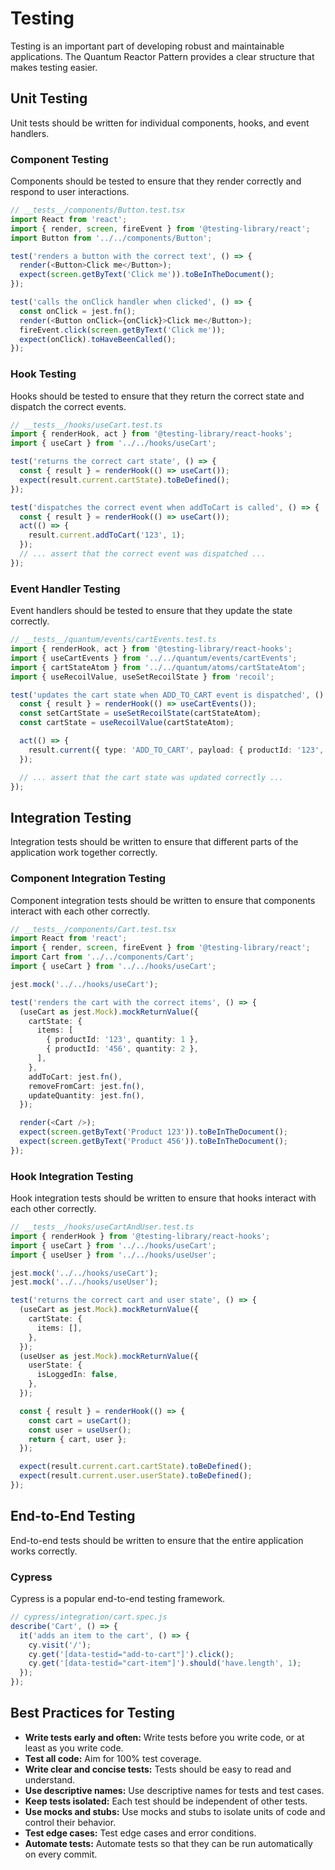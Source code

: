 # Testing

Testing is an important part of developing robust and maintainable applications. The Quantum Reactor Pattern provides a clear structure that makes testing easier.

## Unit Testing

Unit tests should be written for individual components, hooks, and event handlers.

### Component Testing

Components should be tested to ensure that they render correctly and respond to user interactions.

```typescript
// __tests__/components/Button.test.tsx
import React from 'react';
import { render, screen, fireEvent } from '@testing-library/react';
import Button from '../../components/Button';

test('renders a button with the correct text', () => {
  render(<Button>Click me</Button>);
  expect(screen.getByText('Click me')).toBeInTheDocument();
});

test('calls the onClick handler when clicked', () => {
  const onClick = jest.fn();
  render(<Button onClick={onClick}>Click me</Button>);
  fireEvent.click(screen.getByText('Click me'));
  expect(onClick).toHaveBeenCalled();
});
```

### Hook Testing

Hooks should be tested to ensure that they return the correct state and dispatch the correct events.

```typescript
// __tests__/hooks/useCart.test.ts
import { renderHook, act } from '@testing-library/react-hooks';
import { useCart } from '../../hooks/useCart';

test('returns the correct cart state', () => {
  const { result } = renderHook(() => useCart());
  expect(result.current.cartState).toBeDefined();
});

test('dispatches the correct event when addToCart is called', () => {
  const { result } = renderHook(() => useCart());
  act(() => {
    result.current.addToCart('123', 1);
  });
  // ... assert that the correct event was dispatched ...
});
```

### Event Handler Testing

Event handlers should be tested to ensure that they update the state correctly.

```typescript
// __tests__/quantum/events/cartEvents.test.ts
import { renderHook, act } from '@testing-library/react-hooks';
import { useCartEvents } from '../../quantum/events/cartEvents';
import { cartStateAtom } from '../../quantum/atoms/cartStateAtom';
import { useRecoilValue, useSetRecoilState } from 'recoil';

test('updates the cart state when ADD_TO_CART event is dispatched', () => {
  const { result } = renderHook(() => useCartEvents());
  const setCartState = useSetRecoilState(cartStateAtom);
  const cartState = useRecoilValue(cartStateAtom);

  act(() => {
    result.current({ type: 'ADD_TO_CART', payload: { productId: '123', quantity: 1 } });
  });

  // ... assert that the cart state was updated correctly ...
});
```

## Integration Testing

Integration tests should be written to ensure that different parts of the application work together correctly.

### Component Integration Testing

Component integration tests should be written to ensure that components interact with each other correctly.

```typescript
// __tests__/components/Cart.test.tsx
import React from 'react';
import { render, screen, fireEvent } from '@testing-library/react';
import Cart from '../../components/Cart';
import { useCart } from '../../hooks/useCart';

jest.mock('../../hooks/useCart');

test('renders the cart with the correct items', () => {
  (useCart as jest.Mock).mockReturnValue({
    cartState: {
      items: [
        { productId: '123', quantity: 1 },
        { productId: '456', quantity: 2 },
      ],
    },
    addToCart: jest.fn(),
    removeFromCart: jest.fn(),
    updateQuantity: jest.fn(),
  });

  render(<Cart />);
  expect(screen.getByText('Product 123')).toBeInTheDocument();
  expect(screen.getByText('Product 456')).toBeInTheDocument();
});
```

### Hook Integration Testing

Hook integration tests should be written to ensure that hooks interact with each other correctly.

```typescript
// __tests__/hooks/useCartAndUser.test.ts
import { renderHook } from '@testing-library/react-hooks';
import { useCart } from '../../hooks/useCart';
import { useUser } from '../../hooks/useUser';

jest.mock('../../hooks/useCart');
jest.mock('../../hooks/useUser');

test('returns the correct cart and user state', () => {
  (useCart as jest.Mock).mockReturnValue({
    cartState: {
      items: [],
    },
  });
  (useUser as jest.Mock).mockReturnValue({
    userState: {
      isLoggedIn: false,
    },
  });

  const { result } = renderHook(() => {
    const cart = useCart();
    const user = useUser();
    return { cart, user };
  });

  expect(result.current.cart.cartState).toBeDefined();
  expect(result.current.user.userState).toBeDefined();
});
```

## End-to-End Testing

End-to-end tests should be written to ensure that the entire application works correctly.

### Cypress

Cypress is a popular end-to-end testing framework.

```javascript
// cypress/integration/cart.spec.js
describe('Cart', () => {
  it('adds an item to the cart', () => {
    cy.visit('/');
    cy.get('[data-testid="add-to-cart"]').click();
    cy.get('[data-testid="cart-item"]').should('have.length', 1);
  });
});
```

## Best Practices for Testing

*   **Write tests early and often:** Write tests before you write code, or at least as you write code.
*   **Test all code:** Aim for 100% test coverage.
*   **Write clear and concise tests:** Tests should be easy to read and understand.
*   **Use descriptive names:** Use descriptive names for tests and test cases.
*   **Keep tests isolated:** Each test should be independent of other tests.
*   **Use mocks and stubs:** Use mocks and stubs to isolate units of code and control their behavior.
*   **Test edge cases:** Test edge cases and error conditions.
*   **Automate tests:** Automate tests so that they can be run automatically on every commit.
